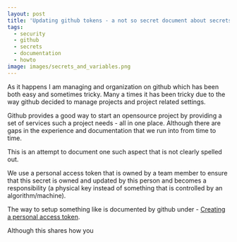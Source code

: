 ```yaml
---
layout: post
title: 'Updating github tokens - a not so secret document about secrets in github'
tags:
  - security
  - github
  - secrets
  - documentation
  - howto
image: images/secrets_and_variables.png
---
```


As it happens I am managing and organization on github which has been both easy and sometimes tricky. Many a times it has been tricky due to the way github decided to manage projects and project related settings.

Github provides a good way to start an opensource project by providing a set of services such a project needs - all in one place. Although there are gaps in the experience and documentation that we run into from time to time.

This is an attempt to document one such aspect that is not clearly spelled out.


We use a personal access token that is owned by a team member to ensure that this secret is owned and updated by this person and becomes a responsibility (a physical key instead of something that is controlled by an algorithm/machine).

The way to setup something like is documented by github under - [Creating a personal access token](https://docs.github.com/en/authentication/keeping-your-account-and-data-secure/creating-a-personal-access-token).

Although this shares how you 
